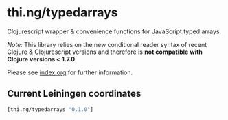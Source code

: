 # thi.ng/typedarrays

Clojurescript wrapper & convenience functions for JavaScript typed arrays.

*Note:* This library relies on the new conditional reader syntax of
 recent Clojure & Clojurescript versions and therefore is **not
 compatible with Clojure versions < 1.7.0**

Please see [index.org](src/index.org) for further information.

## Current Leiningen coordinates

```clj
[thi.ng/typedarrays "0.1.0"]
```
